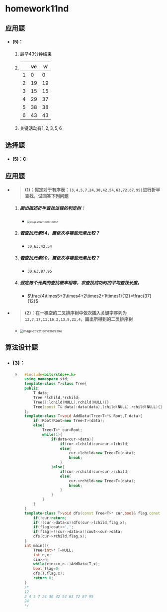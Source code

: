 # homework11nd

## 应用题

- #### (5)：

    1. 最早$43$分钟结束

    2. |      | $ve$ | $vl$ |
        | ---- | ---- | ---- |
        | 1    | 0    | 0    |
        | 2    | 19   | 19   |
        | 3    | 15   | 15   |
        | 4    | 29   | 37   |
        | 5    | 38   | 38   |
        | 6    | 43   | 43   |

    3. 关键活动有$1,2,3,5,6$

## 选择题

- #### (5)：C

## 应用题

- > #### (1)：假定对于有序表：`(3,4,5,7,24,30,42,54,63,72,87,95)`进行折半查找，试回答下列问题

    1. ##### 画出描述折半查找过程的判定树：

        - <img src="C:\Users\23764\AppData\Roaming\Typora\typora-user-images\image-20221130163135857.png" alt="image-20221130163135857" style="zoom:50%;" />

    2. ##### 若查找元素$54$，需依次与哪些元素比较？

        - `30,63,42,54`

    3. ##### 若查找元素$90$，需依次与哪些元素比较？

        - `30,63,87,95`

    4. ##### 假定每个元素的查找概率相等，求查找成功时的平均查找长度。

        - $\frac{4\times5+3\times4+2\times2+1\times1}{12}=\frac{37}{12}$

- > #### (2)：在一棵空的二叉排序树中依次插入关键字序列为`12,7,17,11,16,2,13,9,21,4`，画出所得到的二叉排序树

    - <img src="C:\Users\23764\AppData\Roaming\Typora\typora-user-images\image-20221130163629294.png" alt="image-20221130163629294" style="zoom: 67%;" />

## 算法设计题

- ### (3)：

    - ```C++
        #include<bits/stdc++.h>
        using namespace std;
        template<class T>class Tree{
        public:
        	T data;
        	Tree *lchild,*rchild;
        	Tree():lchild(NULL),rchild(NULL){}
        	Tree(const T& data):data(data),lchild(NULL),rchild(NULL){}
        };
        template<class T>void AddData(Tree<T>*& Root,T data){
        	if(!Root)Root=new Tree<T>(data);
        	else{
        		Tree<T>* cur=Root;
        		while(1){
        			if(data<cur->data){
        				if(cur->lchild)cur=cur->lchild;
        				else{
        					cur->lchild=new Tree<T>(data);
        					break;
        				}
        			}else{
        				if(cur->rchild)cur=cur->rchild;
        				else{
        					cur->rchild=new Tree<T>(data);
        					break;
        				}
        			}
        		}
        	}
        }
        template<class T>void dfs(const Tree<T>* cur,bool& flag,const T& x){
        	if(!cur)return;
        	if(!(cur->data<x))dfs(cur->lchild,flag,x);
        	if(flag)cout<<',';
        	if(flag|=!(cur->data<x))cout<<cur->data;
        	dfs(cur->rchild,flag,x);
        }
        int main(){
        	Tree<int>* T=NULL;
        	int n,x;
        	cin>>n;
        	while(cin>>x,n--)AddData(T,x);
        	bool flag=0;
        	dfs(T,flag,x);
        	return 0;
        }
        /*
        12
        3 4 5 7 24 30 42 54 63 72 87 95
        24
        */
        ```